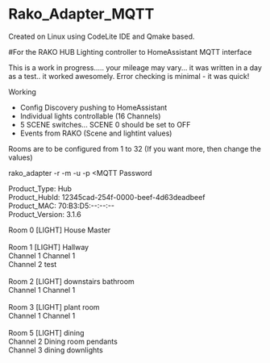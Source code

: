 # Rako_Adapter_MQTT

Created on Linux using CodeLite IDE and Qmake based.

#For the RAKO HUB Lighting controller to HomeAssistant MQTT interface<br>

This is a work in progress..... your mileage may vary... it was written in a day as a test.. it worked awesomely.
Error checking is minimal - it was quick! 

 
Working <br>
  * Config Discovery pushing to HomeAssistant<br>
  * Individual lights controllable (16 Channels)<br> 
  * 5 SCENE switches... SCENE 0 should be set to OFF<br>
  * Events from RAKO (Scene and lightint values) <br>
  
  
Rooms are to be configured from 1 to 32 (If you want more, then change the values) 

rako_adapter -r <RAKO ip address> -m <MQTT IP> -u <MQTT Username> -p <MQTT Password


Product_Type:           Hub<br>
Product_HubId:          12345cad-254f-0000-beef-4d63deadbeef<br>
Product_MAC:            70:B3:D5:--:--:--<br>
Product_Version:        3.1.6<br>

Room 0 [LIGHT] House Master<br>
<br>
Room 1 [LIGHT] Hallway<br>
	Channel 1	Channel 1<br>
	Channel 2	test<br>
<br>
Room 2 [LIGHT] downstairs bathroom<br>
	Channel 1	Channel 1<br>
<br>
Room 3 [LIGHT] plant room<br>
	Channel 1	Channel 1<br>
<br>
Room 5 [LIGHT] dining<br>
	Channel 2	Dining room pendants<br>
	Channel 3	dining downlights<br>

